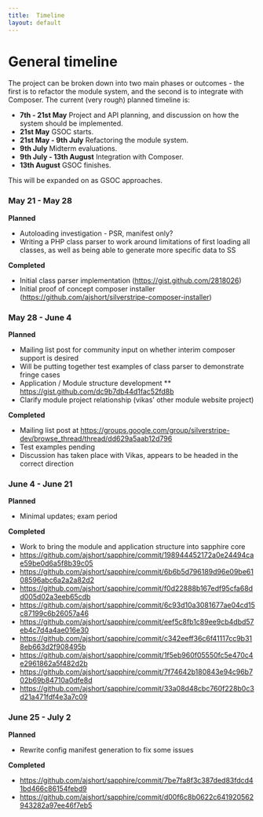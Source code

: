 ```yaml
---
title:  Timeline
layout: default
---
```


General timeline
========

The project can be broken down into two main phases or outcomes - the first is
to refactor the module system, and the second is to integrate with Composer. The
current (very rough) planned timeline is:

* **7th - 21st May** Project and API planning, and discussion on how the system
  should be implemented.
* **21st May** GSOC starts.
* **21st May - 9th July** Refactoring the module system.
* **9th July** Midterm evaluations.
* **9th July - 13th August** Integration with Composer.
* **13th August** GSOC finishes.

This will be expanded on as GSOC approaches.

### May 21 - May 28

**Planned**

* Autoloading investigation - PSR, manifest only?
* Writing a PHP class parser to work around limitations of first loading all classes, as well as being able to generate more specific data to SS

**Completed**

* Initial class parser implementation (https://gist.github.com/2818026)
* Initial proof of concept composer installer (https://github.com/ajshort/silverstripe-composer-installer)

### May 28 - June 4

**Planned**

* Mailing list post for community input on whether interim composer support is desired
* Will be putting together test examples of class parser to demonstrate fringe cases
* Application / Module structure development
** https://gist.github.com/dc9b7db44d1fac52fd8b
* Clarify module project relationship (vikas' other module website project)

**Completed**

* Mailing list post at https://groups.google.com/group/silverstripe-dev/browse_thread/thread/dd629a5aab12d796
* Test examples pending
* Discussion has taken place with Vikas, appears to be headed in the correct direction


### June 4 - June 21

**Planned**

* Minimal updates; exam period 


**Completed**

* Work to bring the module and application structure into sapphire core
* https://github.com/ajshort/sapphire/commit/198944452172a0e24494cae59be0d6a5f8b39c05
* https://github.com/ajshort/sapphire/commit/6b6b5d796189d96e09be6108596abc6a2a2a82d2
* https://github.com/ajshort/sapphire/commit/f0d22888b167edf95cfa68dd005d02a3eeb65cdb
* https://github.com/ajshort/sapphire/commit/6c93d10a3081677ae04cd15c87199c6b26057a46
* https://github.com/ajshort/sapphire/commit/eef5c8fb1c89ee9cb4dbd57eb4c7d4a4ae016e30
* https://github.com/ajshort/sapphire/commit/c342eeff36c6f41117cc9b318eb663d2f908495b
* https://github.com/ajshort/sapphire/commit/1f5eb960f05550fc5e470c4e2961862a5f482d2b
* https://github.com/ajshort/sapphire/commit/7f74642b180843e94c96b702b69b84710a0dfe8d
* https://github.com/ajshort/sapphire/commit/33a08d48cbc760f228b0c3d21a471fdf4e3a7c09


### June 25 - July 2

**Planned**

* Rewrite config manifest generation to fix some issues 

**Completed**

* https://github.com/ajshort/sapphire/commit/7be7fa8f3c387ded83fdcd41bd466c86154febd9
* https://github.com/ajshort/sapphire/commit/d00f6c8b0622c641920562943282a97ee46f7eb5


